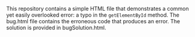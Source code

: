 This repository contains a simple HTML file that demonstrates a common yet easily overlooked error: a typo in the `getElementById` method. The bug.html file contains the erroneous code that produces an error. The solution is provided in bugSolution.html.